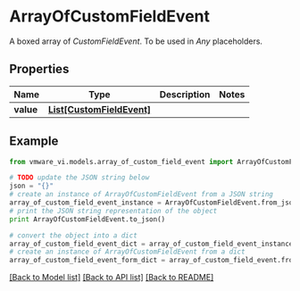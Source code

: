 # ArrayOfCustomFieldEvent

A boxed array of *CustomFieldEvent*. To be used in *Any* placeholders. 

## Properties
Name | Type | Description | Notes
------------ | ------------- | ------------- | -------------
**value** | [**List[CustomFieldEvent]**](CustomFieldEvent.md) |  | 

## Example

```python
from vmware_vi.models.array_of_custom_field_event import ArrayOfCustomFieldEvent

# TODO update the JSON string below
json = "{}"
# create an instance of ArrayOfCustomFieldEvent from a JSON string
array_of_custom_field_event_instance = ArrayOfCustomFieldEvent.from_json(json)
# print the JSON string representation of the object
print ArrayOfCustomFieldEvent.to_json()

# convert the object into a dict
array_of_custom_field_event_dict = array_of_custom_field_event_instance.to_dict()
# create an instance of ArrayOfCustomFieldEvent from a dict
array_of_custom_field_event_form_dict = array_of_custom_field_event.from_dict(array_of_custom_field_event_dict)
```
[[Back to Model list]](../README.md#documentation-for-models) [[Back to API list]](../README.md#documentation-for-api-endpoints) [[Back to README]](../README.md)


